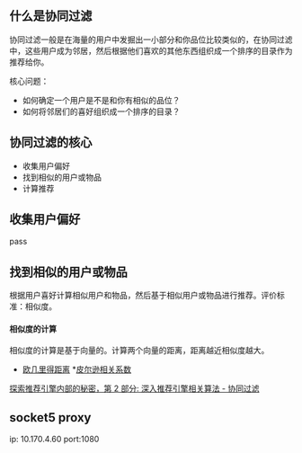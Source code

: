 ## 什么是协同过滤

协同过滤一般是在海量的用户中发掘出一小部分和你品位比较类似的，在协同过滤中，这些用户成为邻居，然后根据他们喜欢的其他东西组织成一个排序的目录作为推荐给你。

核心问题：

* 如何确定一个用户是不是和你有相似的品位？
* 如何将邻居们的喜好组织成一个排序的目录？

## 协同过滤的核心

* 收集用户偏好
* 找到相似的用户或物品
* 计算推荐

## 收集用户偏好

pass

## 找到相似的用户或物品

根据用户喜好计算相似用户和物品，然后基于相似用户或物品进行推荐。评价标准：相似度。

#### 相似度的计算

相似度的计算是基于向量的。计算两个向量的距离，距离越近相似度越大。

* [欧几里得距离](http://baike.baidu.com/link?url=olt1___-dlFEOpdRbGWYtWHxmEtnZ7TsAMNSY1u_NxpQSVruAVAl8dZ2stwWyJ_qLX48CES7ChMxX9b3If7Sk3Xu5g6F04hBoXPb10BLIcP8bJcABt2cEivD4YNJDh3JZlggo3CtU-QtWYqdbfNWq66BSoeW4hpGAHO_WosZG4U2mmcmlaVhAb2u-ZTiGfDZKYWLJ184jDxhwWnAzy7x9K)
*[皮尔逊相关系数](http://baike.baidu.com/link?url=xnMeqHNBQfd4_zDJKy6CwaUlMfb7txvA3EbS99QlYvQGL1EmmqcW6Edtx1qsP3JDXsxnVyr1X3hOG-IUdHhBh_)

[探索推荐引擎内部的秘密，第 2 部分: 深入推荐引擎相关算法 - 协同过滤](https://www.ibm.com/developerworks/cn/web/1103_zhaoct_recommstudy2/)

## socket5 proxy

ip: 10.170.4.60 port:1080
